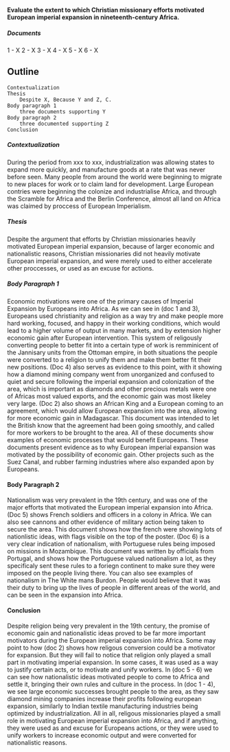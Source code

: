 
**Evaluate the extent to which Christian missionary efforts motivated European imperial expansion in nineteenth-century Africa.**

##### Documents
1 - X
2 - X
3 - X
4 - X
5 - X
6 - X


## Outline
	Contextualization
	Thesis
		Despite X, Because Y and Z, C.
	Body paragraph 1
		three documents supporting Y
	Body paragraph 2
		three documented supporting Z	
	Conclusion


##### Contextualization
During the period from xxx to xxx, industrialization was allowing states to expand more quickly, and manufacture goods at a rate that was never before seen. Many people from around the world were beginning to migrate to new places for work or to claim land for development. Large European contries were beginning the colonize and industrialise Africa, and through the Scramble for Africa and the Berlin Conference, almost all land on Africa was claimed by proccess of European Imperialism.

##### Thesis
Despite the argument that efforts by Christian missionaries heavily motivated European imperial expansion, because of larger economic and nationalistic reasons, Christian missionaries did not heavily motivate European imperial expansion, and were merely used to either accelerate other proccesses, or used as an excuse for actions.

##### Body Paragraph 1
Economic motivations were one of the primary causes of Imperial Expansion by Europeans into Africa. As we can see in (doc 1 and 3), Europeans used christianity and religion as a way try and make people more hard working, focused, and happy in their working conditions, which would lead to a higher volume of output in many markets, and by extension higher economic gain after European intervention. This system of religously converting people to better fit into a certain type of work is remminicent of the Jannisary units from the Ottoman empire, in both situations the people were converted to a religion to unify them and make them better fit their new positions. (Doc 4) also serves as evidence to this point, with it showing how a diamond mining company went from unorganized and confused to quiet and secure following the imperial expansion and colonization of the area, which is important as diamonds and other precious metals were one of Africas most valued exports, and the economic gain was most likeley very large. (Doc 2) also shows an African King and a European coming to an agreement, which would allow European expansion into the area, allowing for more economic gain in Madagascar. This document was intended to let the British know that the agreement had been going smoothly, and called for more workers to be brought to the area. All of these documents show examples of economic processes that would benefit Europeans. These documents present evidence as to why European imperial expansion was motivated by the possibility of economic gain. Other projects such as the Suez Canal, and rubber farming industries where also expanded apon by Europeans.

#### Body Paragraph 2
Nationalism was very prevalent in the 19th century, and was one of the major efforts that motivated the European imperial expansion into Africa. (Doc 5) shows French soldiers and officers in a colony in Africa. We can also see cannons and other evidence of military action being taken to secure the area. This document shows how the french were showing lots of nationlistic ideas, with flags visible on the top of the poster. (Doc 6) is a very clear indication of nationalism, with Portuguese rules being imposed on missions in Mozambique. This document was written by officials from Portugal, and shows how the Portuguese valued nationalism a lot, as they specificaly sent these rules to a foriegn continent to make sure they were imposed on the people living there. You can also see examples of nationalism in The White mans Burdon. People would believe that it was their duty to bring up the lives of people in different areas of the world, and can be seen in the expansion into Africa.

#### Conclusion
Despite religion being very prevalent in the 19th century, the promise of economic gain and nationalistic ideas proved to be far more important motivators during the European imperial expansion into Africa. Some may point to how (doc 2) shows how religous conversion could be a motivator for expansion. But they will fail to notice that religion only played a small part in motivating imperial expansion. In some cases, it was used as a way to justify certain acts, or to motivate and unify workers. In (doc 5 - 6) we can see how nationalistic ideas motivated people to come to Africa and settle it, bringing their own rules and culture in the process. In (doc 1 - 4), we see large economic successes brought people to the area, as they saw diamond mining companies increase their profits following european expansion, similarly to Indian textile manufacturing industries being optimized by industrialization. All in all, religous missionaries played a small role in motivating European imperial expansion into Africa, and if anything, they were used as and excuse for Europeans actions, or they were used to unify workers to increase economic output and were converted for nationalistic reasons.